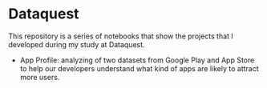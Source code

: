 # Dataquest
This repository is a series of notebooks that show the projects that I developed during my study at Dataquest.

- App Profile: analyzing of two datasets from Google Play and App Store to help our developers understand what kind of apps are likely to attract more users. 
